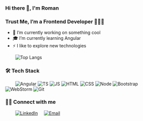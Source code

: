 ### Hi there 👋, I'm Roman


### Trust Me, I’m a Frontend Developer 👨🏻‍💻
- 💪  I’m currently working on something cool
- 🎓  I’m currently learning Angular
- ⚡  I like to explore new technologies



&nbsp; &nbsp; &nbsp; &nbsp; ![Top Langs](https://github-readme-stats.vercel.app/api/top-langs/?username=jedi-dev&custom_title=My&nbsp;programming&nbsp;languages)


### 🛠 Tech Stack

&nbsp; &nbsp; &nbsp; &nbsp; ![Angular](https://img.shields.io/badge/-Angular-white?style=flat-square&logo=angular&logoColor=red)
![TS](https://img.shields.io/badge/-TypeScript-white?style=flat-square&logo=typescript)
![JS](https://img.shields.io/badge/-JavaScript-white?style=flat-square&logo=javascript)
![HTML](https://img.shields.io/badge/-HTML-white?style=flat-square&logo=html5&logoColor=red)
![CSS](https://img.shields.io/badge/-CSS-white?style=flat-square&logo=css3&logoColor=blue)
![Node](https://img.shields.io/badge/-Node.js-white?style=flat-square&logo=node.js)
![Bootstrap](https://img.shields.io/badge/-Bootstrap-white?style=flat-square&logo=bootstrap)
![WebStorm](https://img.shields.io/badge/-WebStorm-white?style=flat-square&logo=webstorm&logoColor=black)
![Git](https://img.shields.io/badge/-Git-white?style=flat-square&logo=git)


### 🤝🏻 Connect with me

&nbsp; &nbsp; &nbsp; &nbsp; [![LinkedIn](https://img.shields.io/badge/-LinkedIn-blue?style=flat-square&logo=linkedin)](https://www.linkedin.com/in/romanboyd)
&nbsp; &nbsp; [![Email](https://img.shields.io/badge/-Email-red?style=flat-square&logo=gmail&logoColor=white)](mailto:cityman177@gmail.com)
